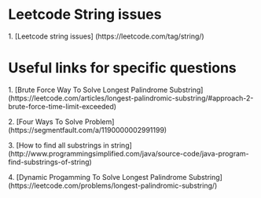 # Leetcode String issues
<p>1. [Leetcode string issues] (https://leetcode.com/tag/string/)

# Useful links for specific questions
<p>1. [Brute Force Way To Solve Longest Palindrome Substring] (https://leetcode.com/articles/longest-palindromic-substring/#approach-2-brute-force-time-limit-exceeded)
<p>2. [Four Ways To Solve Problem] (https://segmentfault.com/a/1190000002991199)
<p>3. [How to find all substrings in string] (http://www.programmingsimplified.com/java/source-code/java-program-find-substrings-of-string)
<p>4. [Dynamic Progamming To Solve Longest Palindrome Substring] (https://leetcode.com/problems/longest-palindromic-substring/)
